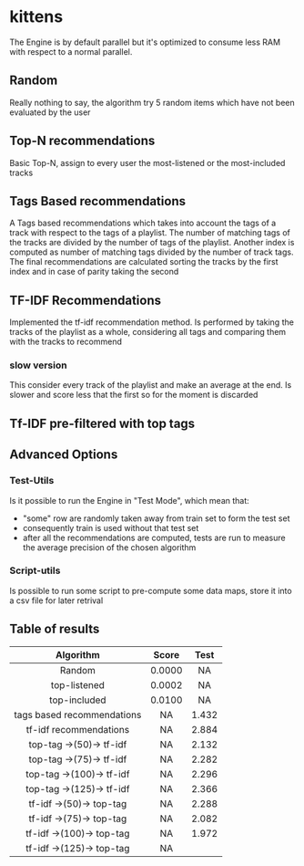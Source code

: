 # kittens

The Engine is by default parallel but it's optimized to consume less RAM with respect to a normal parallel.

## Random

Really nothing to say, the algorithm try 5 random items which have not been evaluated by the user

## Top-N recommendations

Basic Top-N, assign to every user the most-listened or the most-included tracks

## Tags Based recommendations

A Tags based recommendations which takes into account the tags of a track with respect to the tags of a playlist.
The number of matching tags of the tracks are divided by the number of tags of the playlist.
Another index is computed as number of matching tags divided by the number of track tags.
The final recommendations are calculated sorting the tracks by the first index and in case of parity taking the second

## TF-IDF Recommendations

Implemented the tf-idf recommendation method.
Is performed by taking the tracks of the playlist as a whole, considering all tags and comparing them with the tracks to recommend

### slow version

This consider every track of the playlist and make an average at the end. Is slower and score less that the first so for the moment is discarded

## Tf-IDF pre-filtered with top tags

## Advanced Options

### Test-Utils

Is it possible to run the Engine in "Test Mode", which mean that:

* "some" row are randomly taken away from train set to form the test set
* consequently train is used without that test set
* after all the recommendations are computed, tests are run to measure the average precision of the chosen algorithm

### Script-utils

Is possible to run some script to pre-compute some data maps, store it into a csv file for later retrival

## Table of results

|Algorithm|Score|Test|
|:-------:|:---:|:--:|
|Random|0.0000|NA|
|top-listened|0.0002|NA|
|top-included|0.0100|NA|
|tags based recommendations|NA|1.432|
|tf-idf recommendations|NA|2.884|
|top-tag ->(50)-> tf-idf|NA|2.132|
|top-tag ->(75)-> tf-idf|NA|2.282|
|top-tag ->(100)-> tf-idf|NA|2.296|
|top-tag ->(125)-> tf-idf|NA|2.366|
|tf-idf ->(50)-> top-tag|NA|2.288|
|tf-idf ->(75)-> top-tag|NA|2.082|
|tf-idf ->(100)-> top-tag|NA|1.972|
|tf-idf ->(125)-> top-tag|NA|
